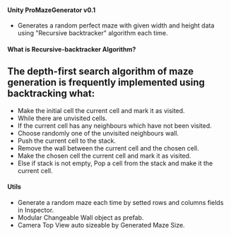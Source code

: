 #### Unity ProMazeGenerator v0.1
- Generates a random perfect maze with given width and height data using "Recursive backtracker" algorithm each time.

#### What is Recursive-backtracker Algorithm?
## The depth-first search algorithm of maze generation is frequently implemented using backtracking what:
- Make the initial cell the current cell and mark it as visited.
- While there are unvisited cells.
- If the current cell has any neighbours which have not been visited.
- Choose randomly one of the unvisited neighbours wall.
- Push the current cell to the stack.
- Remove the wall between the current cell and the chosen cell.
- Make the chosen cell the current cell and mark it as visited.
- Else if stack is not empty, Pop a cell from the stack and make it the current cell.

#### Utils
- Generate a random maze each time by setted rows and columns fields in Inspector.
- Modular Changeable Wall object as prefab.
- Camera Top View auto sizeable by Generated Maze Size.